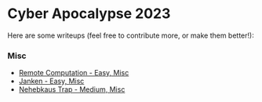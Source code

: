 # Cyber Apocalypse 2023

Here are some writeups (feel free to contribute more, or make them better!):

### Misc
- [Remote Computation - Easy, Misc](remote-computation.md)
- [Janken - Easy, Misc](janken.md)
- [Nehebkaus Trap - Medium, Misc](nehebkaus-trap)
